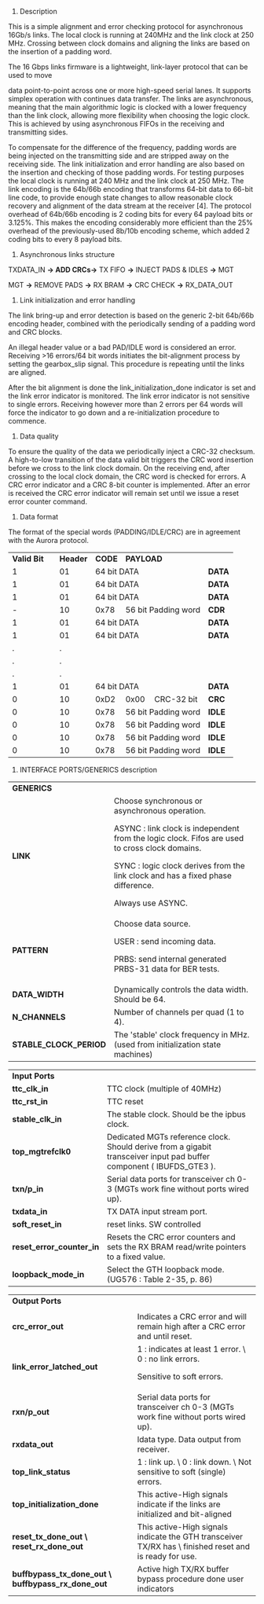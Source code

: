1.  Description

This is a simple alignment and error checking protocol for asynchronous 16Gb/s links. The local clock is running at 240MHz and the link clock at 250 MHz. Crossing between clock domains and aligning the links are based on the insertion of a padding word.  

The 16 Gbps links firmware is a lightweight, link-layer protocol that can be used to move 

data point-to-point across one or more high-speed serial lanes. It supports simplex operation with continues data transfer. The links are asynchronous, meaning that the main algorithmic logic is clocked with a lower frequency than the link clock, allowing more flexibility when choosing the logic clock. This is achieved by using asynchronous FIFOs in the receiving and transmitting sides.

To compensate for the difference of the frequency, padding words are being injected on the transmitting side and are stripped away on the receiving side. The link initialization and error handling are also based on the insertion and checking of those padding words. For testing purposes the local clock is running at 240 MHz and the link clock at 250 MHz. The link encoding is the 64b/66b encoding that transforms 64-bit data to 66-bit line code, to provide enough state changes to allow reasonable clock recovery and alignment of the data stream at the receiver [4]. The protocol overhead of 64b/66b encoding is 2 coding bits for every 64 payload bits or 3.125%. This makes the encoding considerably more efficient than the 25% overhead of the previously-used 8b/10b encoding scheme, which added 2 coding bits to every 8 payload bits.



1.  Asynchronous links structure

TXDATA_IN **→ **ADD CRCs**→** TX FIFO **→** INJECT PADS & IDLES **→** MGT 

MGT **→** REMOVE PADS **→** RX BRAM **→** CRC CHECK **→** RX_DATA_OUT



1.  Link initialization and error handling

The link bring-up and error detection is based on the generic 2-bit 64b/66b encoding header, combined with the periodically sending of a padding word and CRC blocks. 

An illegal header value or a bad PAD/IDLE word is considered an error. Receiving >16 errors/64 bit words initiates the bit-alignment process by setting the gearbox_slip signal. This procedure is repeating until the links are aligned.

After the bit alignment is done the link_initialization_done indicator is set and the link error indicator is monitored. The link error indicator is not sensitive to single errors. Receiving however more than 2 errors per 64 words will force the indicator to go down and a re-initialization procedure to commence.



1.  Data quality

To ensure the quality of the data we periodically inject a CRC-32 checksum. A high-to-low transition of the data valid bit triggers the CRC word insertion before we cross to the link clock domain. On the receiving end, after crossing to the local clock domain, the CRC word is checked for errors. A CRC error indicator and a CRC 8-bit counter is implemented. After an error is received the CRC error indicator will remain set until we issue a reset error counter command.



1.  Data format 

The format of the special words (PADDING/IDLE/CRC) are in agreement with the Aurora protocol.  


<table>
  <tr>
   <td><strong>Valid Bit</strong>
   </td>
   <td>
   </td>
   <td><strong>Header</strong>
   </td>
   <td><strong>CODE</strong>
   </td>
   <td colspan="2" ><strong>PAYLOAD</strong>
   </td>
   <td>
   </td>
  </tr>
  <tr>
   <td>1
   </td>
   <td>
   </td>
   <td>01
   </td>
   <td colspan="3" >64 bit DATA
   </td>
   <td><strong>DATA</strong>
   </td>
  </tr>
  <tr>
   <td>1
   </td>
   <td>
   </td>
   <td>01
   </td>
   <td colspan="3" >64 bit DATA
   </td>
   <td><strong>DATA</strong>
   </td>
  </tr>
  <tr>
   <td>1
   </td>
   <td>
   </td>
   <td>01
   </td>
   <td colspan="3" >64 bit DATA
   </td>
   <td><strong>DATA</strong>
   </td>
  </tr>
  <tr>
   <td>-
   </td>
   <td>
   </td>
   <td>10
   </td>
   <td>0x78
   </td>
   <td colspan="2" >56 bit Padding word
   </td>
   <td><strong>CDR</strong>
   </td>
  </tr>
  <tr>
   <td>1
   </td>
   <td>
   </td>
   <td>01
   </td>
   <td colspan="3" >64 bit DATA
   </td>
   <td><strong>DATA</strong>
   </td>
  </tr>
  <tr>
   <td>1
   </td>
   <td>
   </td>
   <td>01
   </td>
   <td colspan="3" >64 bit DATA
   </td>
   <td><strong>DATA</strong>
   </td>
  </tr>
  <tr>
   <td>.
   </td>
   <td>
   </td>
   <td>.
   </td>
   <td colspan="3" >
   </td>
   <td>
   </td>
  </tr>
  <tr>
   <td>.
   </td>
   <td>
   </td>
   <td>.
   </td>
   <td colspan="3" >
   </td>
   <td>
   </td>
  </tr>
  <tr>
   <td>.
   </td>
   <td>
   </td>
   <td>.
   </td>
   <td colspan="3" >
   </td>
   <td>
   </td>
  </tr>
  <tr>
   <td>1
   </td>
   <td>
   </td>
   <td>01
   </td>
   <td colspan="3" >64 bit DATA
   </td>
   <td><strong>DATA</strong>
   </td>
  </tr>
  <tr>
   <td>0
   </td>
   <td>
   </td>
   <td>10
   </td>
   <td>0xD2
   </td>
   <td>0x00
   </td>
   <td>CRC-32 bit
   </td>
   <td><strong>CRC</strong>
   </td>
  </tr>
  <tr>
   <td>0
   </td>
   <td>
   </td>
   <td>10
   </td>
   <td>0x78
   </td>
   <td colspan="2" >56 bit Padding word
   </td>
   <td><strong>IDLE</strong>
   </td>
  </tr>
  <tr>
   <td>0
   </td>
   <td>
   </td>
   <td>10
   </td>
   <td>0x78
   </td>
   <td colspan="2" >56 bit Padding word
   </td>
   <td><strong>IDLE</strong>
   </td>
  </tr>
  <tr>
   <td>0
   </td>
   <td>
   </td>
   <td>10
   </td>
   <td>0x78
   </td>
   <td colspan="2" >56 bit Padding word
   </td>
   <td><strong>IDLE</strong>
   </td>
  </tr>
  <tr>
   <td>0
   </td>
   <td>
   </td>
   <td>10
   </td>
   <td>0x78
   </td>
   <td colspan="2" >56 bit Padding word
   </td>
   <td><strong>IDLE</strong>
   </td>
  </tr>
</table>




1.  INTERFACE PORTS/GENERICS description

<table>
  <tr>
   <td colspan="2" >
<strong>GENERICS</strong>
   </td>
  </tr>
  <tr>
   <td><strong>LINK</strong>
   </td>
   <td>Choose synchronous or asynchronous operation. 
<p>
ASYNC : link clock is independent from the logic clock. Fifos are used to cross clock domains.
<p>
SYNC : logic clock derives from the link clock and has a fixed phase difference.
<p>
Always use ASYNC.
   </td>
  </tr>
  <tr>
   <td><strong>PATTERN</strong>
   </td>
   <td>Choose data source.
<p>
USER :  send incoming data.
<p>
PRBS:  send internal generated PRBS-31 data for BER tests.
   </td>
  </tr>
  <tr>
   <td><strong>DATA_WIDTH</strong>
   </td>
   <td>Dynamically controls the data width. Should be 64.
   </td>
  </tr>
  <tr>
   <td><strong>N_CHANNELS</strong>
   </td>
   <td>Number of channels per quad (1 to 4).
   </td>
  </tr>
  <tr>
   <td><strong>STABLE_CLOCK_PERIOD</strong>
   </td>
   <td>The 'stable' clock frequency in MHz. (used from initialization state machines)
   </td>
  </tr>
</table>



<table>
  <tr>
   <td colspan="2" ><strong>Input Ports</strong>
   </td>
  </tr>
  <tr>
   <td><strong>ttc_clk_in</strong>
   </td>
   <td>TTC clock (multiple of 40MHz)
   </td>
  </tr>
  <tr>
   <td><strong>ttc_rst_in</strong>
   </td>
   <td>TTC reset
   </td>
  </tr>
  <tr>
   <td><strong>stable_clk_in</strong>
   </td>
   <td>The stable clock. Should be the ipbus clock.
   </td>
  </tr>
  <tr>
   <td><strong>top_mgtrefclk0</strong>
   </td>
   <td>Dedicated MGTs reference clock. Should derive from a gigabit transceiver input pad buffer component ( IBUFDS_GTE3 ).
   </td>
  </tr>
  <tr>
   <td><strong>txn/p_in</strong>
   </td>
   <td>Serial data ports for transceiver ch 0-3 (MGTs work fine without ports wired up).
   </td>
  </tr>
  <tr>
   <td><strong>txdata_in</strong>
   </td>
   <td>TX DATA input stream port. 
   </td>
  </tr>
  <tr>
   <td><strong>soft_reset_in</strong>
   </td>
   <td>reset links. SW controlled 
   </td>
  </tr>
  <tr>
   <td><strong>reset_error_counter_in</strong>
   </td>
   <td>Resets the CRC error counters and sets the RX BRAM read/write pointers to a fixed value.
   </td>
  </tr>
  <tr>
   <td><strong>loopback_mode_in</strong>
   </td>
   <td>Select the GTH loopback mode. (UG576 : Table 2-35,  p. 86)
   </td>
  </tr>
</table>



<table>
  <tr>
   <td colspan="2" ><strong>Output Ports</strong>
   </td>
  </tr>
  <tr>
   <td>
   </td>
   <td>
   </td>
  </tr>
  <tr>
   <td><strong>crc_error_out</strong>
   </td>
   <td>Indicates a CRC error and will remain high  after a CRC error and until reset.
   </td>
  </tr>
  <tr>
   <td><strong>link_error_latched_out</strong>
   </td>
   <td>1 : indicates at least 1 error. \
0 : no link errors.
<p>
Sensitive to soft errors.
   </td>
  </tr>
  <tr>
   <td><strong>rxn/p_out</strong>
   </td>
   <td>Serial data ports for transceiver ch 0-3 (MGTs work fine without ports wired up).
   </td>
  </tr>
  <tr>
   <td><strong>rxdata_out</strong>
   </td>
   <td>ldata type. Data output from receiver. 
   </td>
  </tr>
  <tr>
   <td><strong>top_link_status</strong>
   </td>
   <td>1 : link  up. \
0 : link down. \
Not sensitive to soft (single) errors.
   </td>
  </tr>
  <tr>
   <td><strong>top_initialization_done</strong>
   </td>
   <td>This active-High signals indicate if the links are initialized and bit-aligned
   </td>
  </tr>
  <tr>
   <td><strong>reset_tx_done_out \
reset_rx_done_out</strong>
   </td>
   <td>This active-High signals indicate the GTH transceiver TX/RX has \
finished reset and is ready for use.
   </td>
  </tr>
  <tr>
   <td><strong>buffbypass_tx_done_out \
buffbypass_rx_done_out</strong>
   </td>
   <td>Active high TX/RX buffer bypass procedure done user indicators
   </td>
  </tr>
</table>
